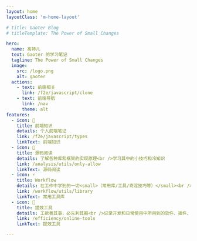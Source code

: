 ```yaml
---
layout: home
layoutClass: 'm-home-layout'

# title: Gaoter Blog
# titleTemplate: The Power of Small Changes

hero:
  name: 高特儿
  text: Gaoter 的学习笔记
  tagline: The Power of Small Changes
  image:
    src: /logo.png
    alt: gaoter
  actions:
    - text: 前端相关
      link: /f2e/javascript/clone
    - text: 前端导航
      link: /nav
      theme: alt
features:
  - icon: 📖
    title: 前端知识
    details: 个人前端笔记
    link: /f2e/javascript/types
    linkText: 前端知识
  - icon: 📘
    title: 源码阅读
    details: 了解各种库和框架的实现原理<br />学习其中的小技巧和冷知识
    link: /analysis/utils/only-allow
    linkText: 源码阅读
  - icon: ⚡️
    title: Workflow
    details: 在工作中学到的一切<small>（常用库/工具/奇淫技巧等）</small><br />配合 CV 大法来更好的摸鱼
    link: /workflow/utils/library
    linkText: 常用工具库
  - icon: 🧰
    title: 提效工具
    details: 工欲善其事，必先利其器<br />记录开发和日常使用中所用到的软件、插件、扩展等
    link: /efficiency/online-tools
    linkText: 提效工具

---
```





<style>
/*爱的魔力转圈圈*/
.m-home-layout .image-src:hover {
  transform: translate(-50%, -50%) rotate(666turn);
  transition: transform 59s 1s cubic-bezier(0.3, 0, 0.8, 1);
}

.m-home-layout .details small {
  opacity: 0.8;
}

.m-home-layout .item:last-child .details {
  display: flex;
  justify-content: flex-end;
  align-items: end;
}
</style>